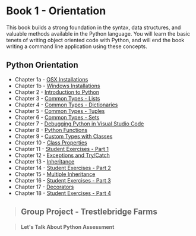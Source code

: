 # Book 1 - Orientation

This book builds a strong foundation in the syntax, data structures, and valuable methods available in the Python language. You will learn the basic tenets of writing object oriented code with Python, and will end the book writing a command line application using these concepts.

## Python Orientation

* Chapter 1a - [OSX Installations](./chapters/INSTALLATIONS_OSX.md)
* Chapter 1b - [Windows Installations](./chapters/INSTALLATIONS_WINDOWS.md)
* Chapter 2 - [Introduction to Python](./chapters/PYTHON_INTRO.md)
* Chapter 3 - [Common Types - Lists](./chapters/DATA_STRUCTURES_LIST.md)
* Chapter 4 - [Common Types - Dictionaries](./chapters/DATA_STRUCTURES_DICTIONARY.md)
* Chapter 5 - [Common Types - Tuples](./chapters/DATA_STRUCTURES_TUPLE.md)
* Chapter 6 - [Common Types - Sets](./chapters/DATA_STRUCTURES_SET.md)
* Chapter 7 - [Debugging Python in Visual Studio Code](./chapters/DEBUGGING_PYTHON.md)
* Chapter 8 - [Python Functions](./chapters/FUNCTIONS_INTRO.md)
* Chapter 9 - [Custom Types with Classes](./chapters/CLASSES_INTRO.md)
* Chapter 10 - [Class Properties](./chapters/CLASS_PROPERTIES.md)
* Chapter 11 - [Student Exercises - Part 1](./chapters/STUDENT_EXERCISES_TYPES.md)
* Chapter 12 - [Exceptions and Try/Catch](./chapters/TRY_CATCH_INTRO.md)
* Chapter 13 - [Inheritance](./chapters/INHERITANCE_INTRO.md)
* Chapter 14 - [Student Exercises - Part 2](./chapters/STUDENT_EXERCISES_INHERITANCE.md)
* Chapter 15 - [Multiple Inheritance](./chapters/MULTIPLE_INHERITANCE.md)
* Chapter 16 - [Student Exercises - Part 3](./chapters/STUDENT_EXERCISES_INHERITANCE.md)
* Chapter 17 - [Decorators](./chapters/DECORATORS_INTRO.md)
* Chapter 18 - [Student Exercises - Part 4](./chapters/STUDENT_EXERCISES_DECORATORS.md)

> ## __Group Project__ - Trestlebridge Farms

> #### Let's Talk About Python Assessment
